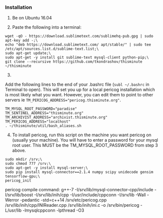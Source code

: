 ### Installation
1) Be on Ubuntu 16.04

2) Paste the following into a terminal:
```
wget -qO - https://download.sublimetext.com/sublimehq-pub.gpg | sudo apt-key add -;\
echo "deb https://download.sublimetext.com/ apt/stable/" | sudo tee /etc/apt/sources.list.d/sublime-text.list;\
sudo apt-get update;\
sudo apt-get -y install git sublime-text mysql-client python-pip;\
git clone --recursive https://github.com/tkondrashov/thisminute ~/thisminute
```

3)
Add the following lines to the end of your .bashrc file (`subl ~/.bashrc` in Terminal to open). This will set you up for a local pericog installation which is most likely what you want. However, you can edit them to point to other servers ie `TM_PERICOG_ADDRESS="pericog.thisminute.org"`.
```
TM_MYSQL_ROOT_PASSWORD="paradise"
TM_SENTINEL_ADDRESS="thisminute.org"
TM_ARCHIVIST_ADDRESS="archivist.thisminute.org"
TM_PERICOG_ADDRESS="localhost"
. ~/thisminute/util/bash_aliases.sh
```

4) To install pericog, run this script on the machine you want pericog on (usually your machine). You will have to enter a password for your mysql root user. This MUST be the TM_MYSQL_ROOT_PASSWORD from step 3 above.
```
sudo mkdir /srv;\
sudo chmod 777 /srv;\
sudo apt-get -y install mysql-server;\
sudo pip install mysql-connector==2.1.4 numpy scipy unidecode gensim tensorflow-gpu;\
pericog_init
```


pericog compile command:
g++-7 -I/srv/lib/mysql-connector-cpp/include -I/srv/lib/boost -I/srv/lib/inih/cpp -I/usr/include/cppconn -I/srv/lib -Wall -Werror -pedantic -std=c++14 /srv/etc/pericog.cpp /srv/lib/inih/cpp/INIReader.cpp /srv/lib/inih/ini.c -o /srv/bin/pericog -L/usr/lib -lmysqlcppconn -lpthread -O3

